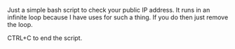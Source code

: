 Just a simple bash script to check your public IP address. 
It runs in an infinite loop because I have uses for such a thing. If you do then just remove the loop.

CTRL+C to end the script.
